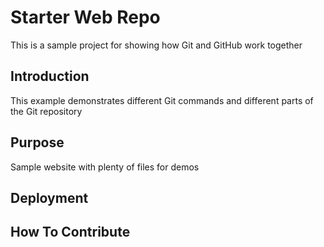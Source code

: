 # Starter Web Repo

This is a sample project for showing how Git and GitHub work together

## Introduction

This example demonstrates different Git commands and different parts of the Git repository 

## Purpose

Sample website with plenty of files for demos

## Deployment

## How To Contribute